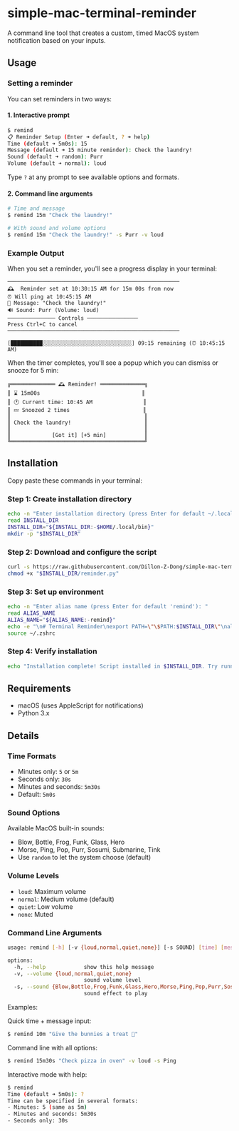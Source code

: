 # simple-mac-terminal-reminder
A command line tool that creates a custom, timed MacOS system notification based on your inputs.

## Usage
### Setting a reminder
You can set reminders in two ways:

#### 1. Interactive prompt
```bash
$ remind
📋 Reminder Setup (Enter ➜ default, ? ➜ help)
Time (default ➜ 5m0s): 15
Message (default ➜ 15 minute reminder): Check the laundry!
Sound (default ➜ random): Purr
Volume (default ➜ normal): loud
```

Type `?` at any prompt to see available options and formats.

#### 2. Command line arguments
```bash
# Time and message
$ remind 15m "Check the laundry!"

# With sound and volume options
$ remind 15m "Check the laundry!" -s Purr -v loud
```

### Example Output
When you set a reminder, you'll see a progress display in your terminal:
```
──────────────────────────────────────────────────────
🕰️  Reminder set at 10:30:15 AM for 15m 00s from now
⏰ Will ping at 10:45:15 AM
💬 Message: "Check the laundry!"
🔊 Sound: Purr (Volume: loud)
─────────────── Controls ────────────────
Press Ctrl+C to cancel
──────────────────────────────────────────────────────

[██████████░░░░░░░░░░░░░░░░░░░░░░░░░░░░] 09:15 remaining (⏰ 10:45:15 AM)
```

When the timer completes, you'll see a popup which you can dismiss or snooze for 5 min:
```
╔══════════════ 🕰️ Reminder! ══════════════╗
║ ⌛️ 15m00s                                ║
║ 🕐 Current time: 10:45 AM                ║
║ 💤 Snoozed 2 times                       ║
║                                          ║
║ Check the laundry!                       ║
║                                          ║
║             [Got it] [+5 min]            ║
╚══════════════════════════════════════════╝
```

## Installation
Copy paste these commands in your terminal:

### Step 1: Create installation directory
```bash
echo -n "Enter installation directory (press Enter for default ~/.local/bin): "
read INSTALL_DIR
INSTALL_DIR="${INSTALL_DIR:-$HOME/.local/bin}"
mkdir -p "$INSTALL_DIR"
```

### Step 2: Download and configure the script
```bash
curl -s https://raw.githubusercontent.com/Dillon-Z-Dong/simple-mac-terminal-reminder/main/reminder.py > "$INSTALL_DIR/reminder.py"
chmod +x "$INSTALL_DIR/reminder.py"
```

### Step 3: Set up environment
```bash
echo -n "Enter alias name (press Enter for default 'remind'): "
read ALIAS_NAME
ALIAS_NAME="${ALIAS_NAME:-remind}"
echo -e "\n# Terminal Reminder\nexport PATH=\"\$PATH:$INSTALL_DIR\"\nalias $ALIAS_NAME=\"python3 $INSTALL_DIR/reminder.py\"" >> ~/.zshrc
source ~/.zshrc
```

### Step 4: Verify installation
```bash
echo "Installation complete! Script installed in $INSTALL_DIR. Try running: $ALIAS_NAME"
```

## Requirements
- macOS (uses AppleScript for notifications)
- Python 3.x

## Details

### Time Formats
- Minutes only: `5` or `5m`
- Seconds only: `30s`
- Minutes and seconds: `5m30s`
- Default: `5m0s`

### Sound Options
Available MacOS built-in sounds:
- Blow, Bottle, Frog, Funk, Glass, Hero
- Morse, Ping, Pop, Purr, Sosumi, Submarine, Tink
- Use `random` to let the system choose (default)

### Volume Levels
- `loud`: Maximum volume
- `normal`: Medium volume (default)
- `quiet`: Low volume
- `none`: Muted

### Command Line Arguments
```bash
usage: remind [-h] [-v {loud,normal,quiet,none}] [-s SOUND] [time] [message]

options:
  -h, --help            show this help message
  -v, --volume {loud,normal,quiet,none}
                        sound volume level
  -s, --sound {Blow,Bottle,Frog,Funk,Glass,Hero,Morse,Ping,Pop,Purr,Sosumi,Submarine,Tink,random}
                        sound effect to play
```

Examples:

Quick time + message input:
```bash
$ remind 10m "Give the bunnies a treat 🥕"
```

Command line with all options:
```bash
$ remind 15m30s "Check pizza in oven" -v loud -s Ping
```

Interactive mode with help:
```bash
$ remind
Time (default ➜ 5m0s): ?
Time can be specified in several formats:
- Minutes: 5 (same as 5m)
- Minutes and seconds: 5m30s
- Seconds only: 30s
```
